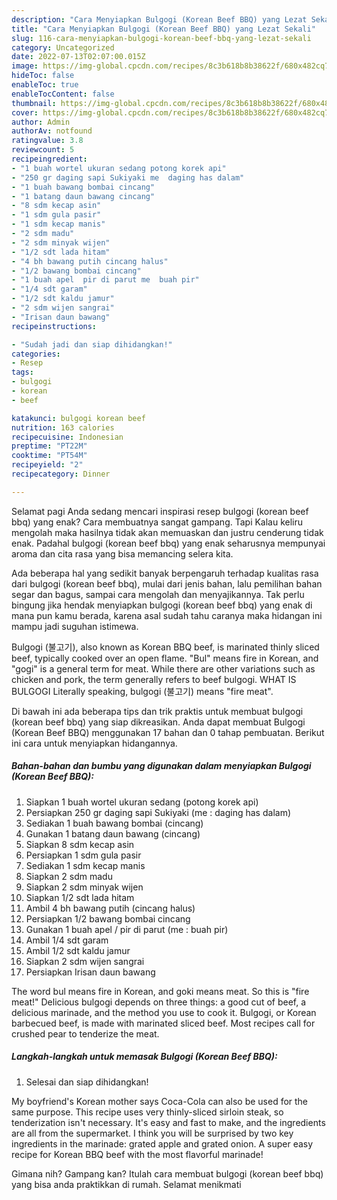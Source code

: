 ```yaml
---
description: "Cara Menyiapkan Bulgogi (Korean Beef BBQ) yang Lezat Sekali"
title: "Cara Menyiapkan Bulgogi (Korean Beef BBQ) yang Lezat Sekali"
slug: 116-cara-menyiapkan-bulgogi-korean-beef-bbq-yang-lezat-sekali
category: Uncategorized
date: 2022-07-13T02:07:00.015Z
image: https://img-global.cpcdn.com/recipes/8c3b618b8b38622f/680x482cq70/bulgogi-korean-beef-bbq-foto-resep-utama.jpg
hideToc: false
enableToc: true
enableTocContent: false
thumbnail: https://img-global.cpcdn.com/recipes/8c3b618b8b38622f/680x482cq70/bulgogi-korean-beef-bbq-foto-resep-utama.jpg
cover: https://img-global.cpcdn.com/recipes/8c3b618b8b38622f/680x482cq70/bulgogi-korean-beef-bbq-foto-resep-utama.jpg
author: Admin
authorAv: notfound
ratingvalue: 3.8
reviewcount: 5
recipeingredient:
- "1 buah wortel ukuran sedang potong korek api"
- "250 gr daging sapi Sukiyaki me  daging has dalam"
- "1 buah bawang bombai cincang"
- "1 batang daun bawang cincang"
- "8 sdm kecap asin"
- "1 sdm gula pasir"
- "1 sdm kecap manis"
- "2 sdm madu"
- "2 sdm minyak wijen"
- "1/2 sdt lada hitam"
- "4 bh bawang putih cincang halus"
- "1/2 bawang bombai cincang"
- "1 buah apel  pir di parut me  buah pir"
- "1/4 sdt garam"
- "1/2 sdt kaldu jamur"
- "2 sdm wijen sangrai"
- "Irisan daun bawang"
recipeinstructions:

- "Sudah jadi dan siap dihidangkan!"
categories:
- Resep
tags:
- bulgogi
- korean
- beef

katakunci: bulgogi korean beef 
nutrition: 163 calories
recipecuisine: Indonesian
preptime: "PT22M"
cooktime: "PT54M"
recipeyield: "2"
recipecategory: Dinner

---
```



Selamat pagi Anda sedang mencari inspirasi resep bulgogi (korean beef bbq) yang enak? Cara membuatnya sangat gampang. Tapi Kalau keliru mengolah maka hasilnya tidak akan memuaskan dan justru cenderung tidak enak. Padahal bulgogi (korean beef bbq) yang enak seharusnya mempunyai aroma dan cita rasa yang bisa memancing selera kita.


Ada beberapa hal yang sedikit banyak berpengaruh terhadap kualitas rasa dari bulgogi (korean beef bbq), mulai dari jenis bahan, lalu pemilihan bahan segar dan bagus, sampai cara mengolah dan menyajikannya. Tak perlu bingung jika hendak menyiapkan bulgogi (korean beef bbq) yang enak di mana pun kamu berada, karena asal sudah tahu caranya maka hidangan ini mampu jadi suguhan istimewa.

Bulgogi (불고기), also known as Korean BBQ beef, is marinated thinly sliced beef, typically cooked over an open flame. &#34;Bul&#34; means fire in Korean, and &#34;gogi&#34; is a general term for meat. While there are other variations such as chicken and pork, the term generally refers to beef bulgogi. WHAT IS BULGOGI Literally speaking, bulgogi (불고기) means &#34;fire meat&#34;.


Di bawah ini ada beberapa tips dan trik praktis untuk membuat bulgogi (korean beef bbq) yang siap dikreasikan. Anda dapat membuat Bulgogi (Korean Beef BBQ) menggunakan 17 bahan dan 0 tahap pembuatan. Berikut ini cara untuk menyiapkan hidangannya.

<!--inarticleads1-->

##### Bahan-bahan dan bumbu yang digunakan dalam menyiapkan Bulgogi (Korean Beef BBQ):

1. Siapkan 1 buah wortel ukuran sedang (potong korek api)
1. Persiapkan 250 gr daging sapi Sukiyaki (me : daging has dalam)
1. Sediakan 1 buah bawang bombai (cincang)
1. Gunakan 1 batang daun bawang (cincang)
1. Siapkan 8 sdm kecap asin
1. Persiapkan 1 sdm gula pasir
1. Sediakan 1 sdm kecap manis
1. Siapkan 2 sdm madu
1. Siapkan 2 sdm minyak wijen
1. Siapkan 1/2 sdt lada hitam
1. Ambil 4 bh bawang putih (cincang halus)
1. Persiapkan 1/2 bawang bombai cincang
1. Gunakan 1 buah apel / pir di parut (me : buah pir)
1. Ambil 1/4 sdt garam
1. Ambil 1/2 sdt kaldu jamur
1. Siapkan 2 sdm wijen sangrai
1. Persiapkan Irisan daun bawang


The word bul means fire in Korean, and goki means meat. So this is &#34;fire meat!&#34; Delicious bulgogi depends on three things: a good cut of beef, a delicious marinade, and the method you use to cook it. Bulgogi, or Korean barbecued beef, is made with marinated sliced beef. Most recipes call for crushed pear to tenderize the meat. 

<!--inarticleads2-->

##### Langkah-langkah untuk memasak Bulgogi (Korean Beef BBQ):


1. Selesai dan siap dihidangkan!

My boyfriend&#39;s Korean mother says Coca-Cola can also be used for the same purpose. This recipe uses very thinly-sliced sirloin steak, so tenderization isn&#39;t necessary. It&#39;s easy and fast to make, and the ingredients are all from the supermarket. I think you will be surprised by two key ingredients in the marinade: grated apple and grated onion. A super easy recipe for Korean BBQ beef with the most flavorful marinade! 

Gimana nih? Gampang kan? Itulah cara membuat bulgogi (korean beef bbq) yang bisa anda praktikkan di rumah. Selamat menikmati

